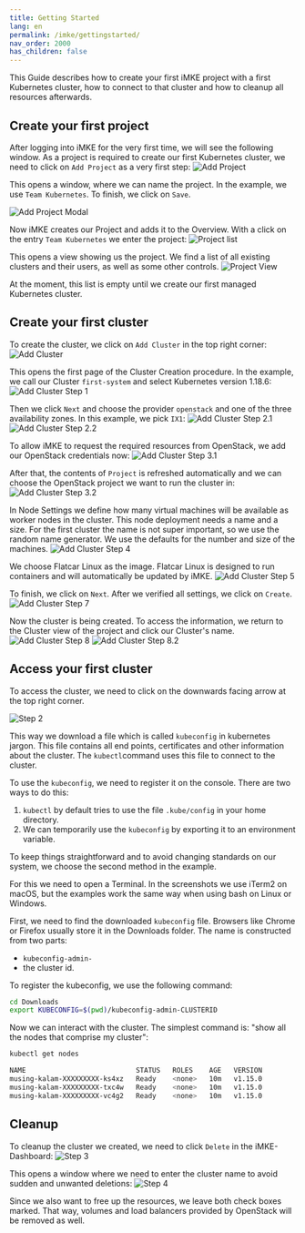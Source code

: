 ```yaml
---
title: Getting Started
lang: en
permalink: /imke/gettingstarted/
nav_order: 2000
has_children: false
---
```



This Guide describes how to create your first iMKE project with a first Kubernetes
cluster, how to connect to that cluster and how to cleanup all resources
afterwards.

## Create your first project

After logging into iMKE for the very first time, we will see the following window.
As a project is required to create our first Kubernetes cluster, we
need to click on `Add Project` as a very first step:
![Add Project](addproject.png)

This opens a window, where we can name the project. In the
example, we use `Team Kubernetes`.
To finish, we click on `Save`.

![Add Project Modal](addproject_modal.png?resize=600)

Now iMKE creates our Project and adds it to the Overview. With a click on
the entry `Team Kubernetes` we enter the project:
![Project list](projectlist.png)

This opens a view showing us the project. We find a list of all existing
clusters and their users, as well as some other controls.
![Project View](projectview.png)

At the moment, this list is empty until we create our first managed Kubernetes cluster.

## Create your first cluster

To create the cluster, we click on `Add Cluster` in the top right corner:
![Add Cluster](projectview_addcluster.png)

This opens the first page of the Cluster Creation procedure. In the example,
we call our Cluster `first-system` and select Kubernetes version 1.18.6:
![Add Cluster Step 1](add_step1.png)

Then we click `Next` and choose the provider `openstack` and one of the three
availability zones. In this example, we pick `IX1`:
![Add Cluster Step 2.1](add_step2_1.png) ![Add Cluster Step 2.2](add_step2_2.png)

To allow iMKE to request the required resources from OpenStack, we add our
OpenStack credentials now:
![Add Cluster Step 3.1](add_step3.png)

After that, the contents of `Project` is refreshed
automatically and we can choose the OpenStack project we want to run the cluster
in:
![Add Cluster Step 3.2](add_step3_2.png)

In Node Settings we define how many virtual machines will be available as worker nodes
in the cluster. This node deployment needs a name and a size. For the first cluster
the name is not super important, so we use the random name generator. We use the
defaults for the number and size of the machines.
![Add Cluster Step 4](add_step4.png)

We choose Flatcar Linux as the image. Flatcar Linux is designed to run containers
and will automatically be updated by iMKE.
![Add Cluster Step 5](add_step5.png)

To finish, we click on `Next`. After we verified all settings, we click on `Create`.
![Add Cluster Step 7](add_step7.png)

Now the cluster is being created. To access the information, we return to the Cluster
view of the project and click our Cluster's name.
![Add Cluster Step 8](add_step8.png)
![Add Cluster Step 8.2](add_step8_2.png)

## Access your first cluster

To access the cluster, we need to click on the downwards
facing arrow at the top right corner.

![Step 2](connect_2.png)

This way we download a file which is called `kubeconfig` in
kubernetes jargon. This file contains all end points, certificates
and other information about the cluster. The `kubectl`command uses
this file to connect to the cluster.

To use the `kubeconfig`, we need to register it on the console.
There are two ways to do this:

1. `kubectl` by default tries to use the file `.kube/config`
   in your home directory.
2. We can temporarily use the `kubeconfig` by exporting it to
   an environment variable.

To keep things straightforward and to avoid changing standards
on our system, we choose the second method in the example.

For this we need to open a Terminal. In the screenshots we use
iTerm2 on macOS, but the examples work the same way when using
bash on Linux or Windows.

First, we need to find the downloaded `kubeconfig` file. Browsers
like Chrome or Firefox usually store it in the Downloads folder.
The name is constructed from two parts:

* `kubeconfig-admin-`
* the cluster id.

 To register the kubeconfig, we use the following command:

```bash
cd Downloads
export KUBECONFIG=$(pwd)/kubeconfig-admin-CLUSTERID
```

Now we can interact with the cluster. The simplest command is: "show
all the nodes that comprise my cluster":

```bash
kubectl get nodes

NAME                           STATUS   ROLES    AGE   VERSION
musing-kalam-XXXXXXXXX-ks4xz   Ready    <none>   10m   v1.15.0
musing-kalam-XXXXXXXXX-txc4w   Ready    <none>   10m   v1.15.0
musing-kalam-XXXXXXXXX-vc4g2   Ready    <none>   10m   v1.15.0
```

## Cleanup

To cleanup the cluster we created, we need to click `Delete` in the iMKE-Dashboard:
![Step 3](delete_3.png)

This opens a window where we need to enter the cluster name
to avoid sudden and unwanted deletions:
![Step 4](delete_4.png)

Since we also want to free up the resources, we leave both check
boxes marked. That way, volumes and load balancers provided by
OpenStack will be removed as well.
